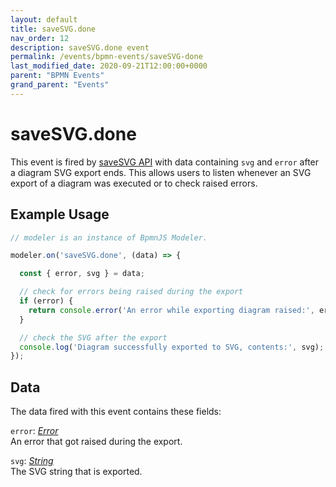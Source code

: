```yaml
---
layout: default
title: saveSVG.done 
nav_order: 12
description: saveSVG.done event
permalink: /events/bpmn-events/saveSVG-done
last_modified_date: 2020-09-21T12:00:00+0000
parent: "BPMN Events"
grand_parent: "Events"
---
```


# saveSVG.done

This event is fired by [saveSVG API](/general/api-reference/bpmn-js/saveSVG) with data containing `svg` and `error` after a diagram SVG export ends. This allows users to listen whenever an SVG export of a diagram was executed or to check raised errors.

## Example Usage

```javascript
// modeler is an instance of BpmnJS Modeler.

modeler.on('saveSVG.done', (data) => {

  const { error, svg } = data;

  // check for errors being raised during the export
  if (error) {
    return console.error('An error while exporting diagram raised:', error);
  }

  // check the SVG after the export
  console.log('Diagram successfully exported to SVG, contents:', svg);
});
```

## Data

The data fired with this event contains these fields:

`error`: _[Error](#)_ <br>
An error that got raised during the export.

`svg`: _[String](#)_ <br>
The SVG string that is exported.

